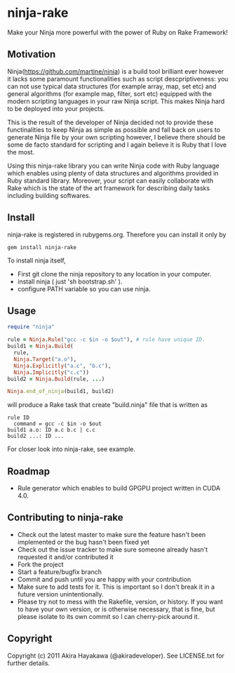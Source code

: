 # ninja-rake
Make your Ninja more powerful with the power of Ruby on Rake Framework!

## Motivation
Ninja(https://github.com/martine/ninja) is a build tool brilliant ever however it lacks some paramount functionalities such as script descpriptiveness:
you can not use typical data structures (for example array, map, set etc) 
and general algorithms (for example map, filter, sort etc) equipped with the modern scripting languages in your raw Ninja script.
This makes Ninja hard to be deployed into your projects.

This is the result of the developer of Ninja decided not to provide these functinalities to keep Ninja as simple as possible
and fall back on users to generate Ninja file by your own scripting however,
I believe there should be some de facto standard for scripting and I again believe it is Ruby that I love the most.

Using this ninja-rake library you can write Ninja code with Ruby language which enables
using plenty of data structures and algorithms provided in Ruby standard library.
Moreover, your script can easily collaborate with Rake which is
the state of the art framework for describing daily tasks including building softwares.

## Install

ninja-rake is registered in rubygems.org.
Therefore you can install it only by

~~~
gem install ninja-rake
~~~

To install ninja itself,

- First git clone the ninja repository to any location in your computer.
- install ninja ( just 'sh bootstrap.sh' ).
- configure PATH variable so you can use ninja.

## Usage

```ruby
require "ninja"

rule = Ninja.Rule("gcc -c $in -o $out"), # rule have unique ID.
build1 = Ninja.Build(
  rule,
  Ninja.Target("a.o"),
  Ninja.Explicitly("a.c", "b.c"),
  Ninja.Implicitly("c.c"))
build2 = Ninja.Build(rule, ...)

Ninja.end_of_ninja(build1, build2)
```

will produce a Rake task that create "build.ninja" file that is written as

~~~
rule ID
  command = gcc -c $in -o $out
build1 a.o: ID a.c b.c | c.c
build2 ...: ID ...
~~~

For closer look into ninja-rake, see example. 

## Roadmap
- Rule generator which enables to build GPGPU project written in CUDA 4.0.

## Contributing to ninja-rake
 
- Check out the latest master to make sure the feature hasn't been implemented or the bug hasn't been fixed yet
- Check out the issue tracker to make sure someone already hasn't requested it and/or contributed it
- Fork the project
- Start a feature/bugfix branch
- Commit and push until you are happy with your contribution
- Make sure to add tests for it. This is important so I don't break it in a future version unintentionally.
- Please try not to mess with the Rakefile, version, or history. If you want to have your own version, or is otherwise necessary, that is fine, but please isolate to its own commit so I can cherry-pick around it.

## Copyright
Copyright (c) 2011 Akira Hayakawa (@akiradeveloper). 
See LICENSE.txt for further details.
